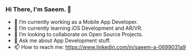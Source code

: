 ### Hi There, I'm Saeem. 👋

<!--
**saeem92/saeem92** is a ✨ _special_ ✨ repository because its `README.md` (this file) appears on your GitHub profile.

Here are some ideas to get you started:

- 🔭 I’m currently working as a Mobile App Developer.
- 🌱 I’m currently learning ...
- 👯 I’m looking to collaborate on ...
- 🤔 I’m looking for help with ...
- 💬 Ask me about ...
- 📫 How to reach me: ...
- 😄 Pronouns: ...
- ⚡ Fun fact: ...
-->

- 🔭 I’m currently working as a Mobile App Developer.
- 🌱 I’m currently learning iOS Development and AR/VR.
- 👯 I’m looking to collaborate on Open Source Projects.
- 💬 Ask me about App Development stuff.
- 📫 How to reach me: https://www.linkedin.com/in/saeem-a-0699031a9

